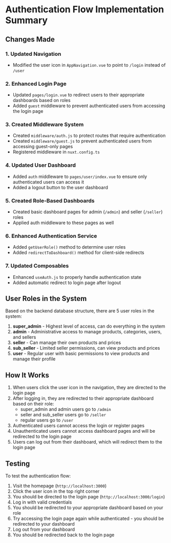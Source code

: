 # Authentication Flow Implementation Summary

## Changes Made

### 1. Updated Navigation
- Modified the user icon in `AppNavigation.vue` to point to `/login` instead of `/user`

### 2. Enhanced Login Page
- Updated `pages/login.vue` to redirect users to their appropriate dashboards based on roles
- Added `guest` middleware to prevent authenticated users from accessing the login page

### 3. Created Middleware System
- Created `middleware/auth.js` to protect routes that require authentication
- Created `middleware/guest.js` to prevent authenticated users from accessing guest-only pages
- Registered middleware in `nuxt.config.ts`

### 4. Updated User Dashboard
- Added `auth` middleware to `pages/user/index.vue` to ensure only authenticated users can access it
- Added a logout button to the user dashboard

### 5. Created Role-Based Dashboards
- Created basic dashboard pages for admin (`/admin`) and seller (`/seller`) roles
- Applied auth middleware to these pages as well

### 6. Enhanced Authentication Service
- Added `getUserRole()` method to determine user roles
- Added `redirectToDashboard()` method for client-side redirects

### 7. Updated Composables
- Enhanced `useAuth.js` to properly handle authentication state
- Added automatic redirect to login page after logout

## User Roles in the System

Based on the backend database structure, there are 5 user roles in the system:

1. **super_admin** - Highest level of access, can do everything in the system
2. **admin** - Administrative access to manage products, categories, users, and sellers
3. **seller** - Can manage their own products and prices
4. **sub_seller** - Limited seller permissions, can view products and prices
5. **user** - Regular user with basic permissions to view products and manage their profile

## How It Works

1. When users click the user icon in the navigation, they are directed to the login page
2. After logging in, they are redirected to their appropriate dashboard based on their role:
   - super_admin and admin users go to `/admin`
   - seller and sub_seller users go to `/seller`
   - regular users go to `/user`
3. Authenticated users cannot access the login or register pages
4. Unauthenticated users cannot access dashboard pages and will be redirected to the login page
5. Users can log out from their dashboard, which will redirect them to the login page

## Testing

To test the authentication flow:

1. Visit the homepage (`http://localhost:3000`)
2. Click the user icon in the top right corner
3. You should be directed to the login page (`http://localhost:3000/login`)
4. Log in with valid credentials
5. You should be redirected to your appropriate dashboard based on your role
6. Try accessing the login page again while authenticated - you should be redirected to your dashboard
7. Log out from your dashboard
8. You should be redirected back to the login page